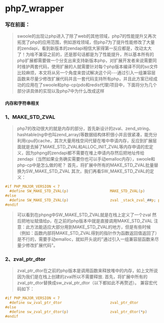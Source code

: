 # php7_wrapper
### 写在前面：
> swoole的出现让php进入了除了web的其他领域，php7的性能提升又再次拓宽了php的应用范围，例如游戏领域，但php7为了提升性能修改了大量的zendapi，看到新版本的zendapi相信大家得第一反应都是，改动太大了！为啥不兼容之前的，还是那句话都是为了性能提升，所以基本所有的php扩展都需要做一个分支出来支持新版本php，对扩展开发者来说需要同时维护两套代码，使用扩展的人就需要针对每个php版本编译不同的so文件比较麻烦，本文将从另一个角度来尝试解决这个问---通过引入一组兼容层函数来尽量少修改扩展代码并且一套代码支持所有php，并且此方案已经成功的应用在了swoole和php-cp(pdo和redis代理)项目中，下面将分为几个部分讲具体的实现以及php7中为什么改成这样

#### 内存和字符串相关

### 1、MAKE_STD_ZVAL
> php7的改动很大的就是内存的部分，首先新设计的zval、zend_string、hashtable(ng中也叫zend_array)等数据结构体积很小并且很紧凑，能充分利用cpu的cache，其次大量用栈空间代替在堆中申请内存，反应到扩展层面就是去掉了MAKE_STD_ZVAL和ALLOC_INIT_ZVAL等内存申请的宏定义，因为phpng的zendapi都不需要在堆上申请内存然后把地址传给zendapi（当然如果业务确实需要你也可以手动emalloc内存），swoole和php-cp中是怎么做的呢？
首先，将扩展中所有的MAKE_STD_ZVAL批量替换为SW_MAKE_STD_ZVAL
其次，我们再看SW_MAKE_STD_ZVAL的定义：

```c
#if PHP_MAJOR_VERSION < 7
  #define SW_MAKE_STD_ZVAL(p)                   MAKE_STD_ZVAL(p)
#else
  #define SW_MAKE_STD_ZVAL(p)                   zval _stack_zval_##p; p = &(_stack_zval_##p)  //宏展开后就是在栈上定义的zval
#endif
```
> 可以看到在phpng中SW_MAKE_STD_ZVAL就是在栈上定义了一个zval 然后把地址赋值给p，在之前的php版本中就是直接调用MAKE_STD_ZVAL
注意：此方法能适应大部分用到MAKE_STD_ZVAL的地方，但是有些时候（例如：函数内部将MAKE_STD_ZVAL得到的指针作为函数返回值返回了）是不行的，需要手动emalloc，就如开头说的"通过引入一组兼容层函数来尽量少修改扩展代码"。

### 2、zval_ptr_dtor
> zval_ptr_dtor在之前的php版本是调用函数来释放堆中的内存，如上文所说因为我们是在栈上创建的zval所以不需要释放.
首先，将扩展中所有的zval_ptr_dtor替换成sw_zval_ptr_dtor（以下都如此不再赘述）。
兼容宏代码如下：
```c
#if PHP_MAJOR_VERSION < 7
  #define sw_zval_ptr_dtor                      zval_ptr_dtor
#else
  #define sw_zval_ptr_dtor(p)                   zval_ptr_dtor(*p)
#endif
```

